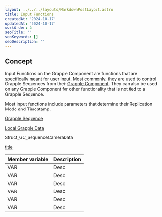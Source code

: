 ```yaml
---
layout: ../../../layouts/MarkdownPostLayout.astro
title: Input Functions
createdAt: '2024-10-17'
updatedAt: '2024-10-17'
sortOrder: 3
seoTitle: ''
seoKeywords: []
seoDescription: ''
---
```


## Concept

Input Functions on the Grapple Component are functions that are specifically meant for user input. Most commonly, they are used to control Grapple Sequences from their [Grapple Component](/grapple-component/1-overview-of-the-grapple-component/links-between). They can also be used on any Grapple Component for other functionality that is not tied to a Grapple Sequence.

Most input functions include parameters that determine their Replication Mode and Timestamp.


[Grapple Sequence](/grapple-component/1-overview-of-the-grapple-component/basic-concepts)

[Local Grapple Data](/grapple-component/2-effects-of-the-grapple-component/010-grapple-data)

<span class="object">Struct_GC_SequenceCameraData</span>

[title](https://www.example.com)

| **Member variable** | **Description** |
| ----------- | ----------- |
| <span class="variable">VAR</span> | Desc |
| <span class="variable">VAR</span> | Desc |
| <span class="variable">VAR</span> | Desc |
| <span class="variable">VAR</span> | Desc |
| <span class="variable">VAR</span> | Desc |
| <span class="variable">VAR</span> | Desc |